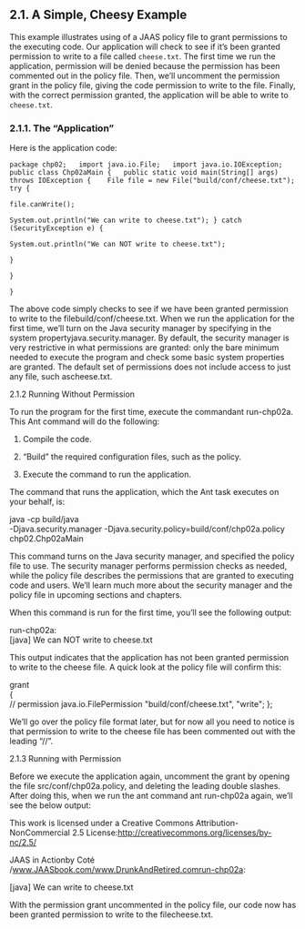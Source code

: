 ## 2.1. A Simple, Cheesy Example

This example illustrates using of a JAAS policy file to grant permissions to the executing code. Our application will check to see if it’s been granted permission to write to a file called `cheese.txt`. The first time we run the application, permission will be denied because the permission has been commented out in the policy file. Then, we’ll uncomment the permission grant in the policy file, giving the code permission to write to the file. Finally, with the correct permission granted, the application will be able to write to `cheese.txt`.

### 2.1.1. The “Application”

Here is the application code:

`package chp02;  
import java.io.File;  
import java.io.IOException;  
public class Chp02aMain {  
  public static void main(String[] args) throws IOException {   
File file = new File("build/conf/cheese.txt");  
 try {`

`file.canWrite();`

`System.out.println("We can write to cheese.txt"); } catch (SecurityException e) {`

`System.out.println("We can NOT write to cheese.txt"); `

`}`

`}`

`}`

The above code simply checks to see if we have been granted permission to write to the filebuild/conf/cheese.txt. When we run the application for the first time, we’ll turn on the Java security manager by specifying in the system propertyjava.security.manager. By default, the security manager is very restrictive in what permissions are granted: only the bare minimum needed to execute the program and check some basic system properties are granted. The default set of permissions does not include access to just any file, such ascheese.txt.

2.1.2 Running Without Permission

To run the program for the first time, execute the commandant run-chp02a. This Ant command will do the following:

1. Compile the code.

2. “Build” the required configuration files, such as the policy.

3. Execute the command to run the application.

The command that runs the application, which the Ant task executes on your behalf, is:

java -cp build/java  
 -Djava.security.manager -Djava.security.policy=build/conf/chp02a.policy chp02.Chp02aMain

This command turns on the Java security manager, and specified the policy file to use. The security manager performs permission checks as needed, while the policy file describes the permissions that are granted to executing code and users. We’ll learn much more about the security manager and the policy file in upcoming sections and chapters.

When this command is run for the first time, you’ll see the following output:

run-chp02a:  
 \[java\] We can NOT write to cheese.txt

This output indicates that the application has not been granted permission to write to the cheese file. A quick look at the policy file will confirm this:

grant  
 {  
 // permission java.io.FilePermission "build/conf/cheese.txt", "write"; };

We’ll go over the policy file format later, but for now all you need to notice is that permission to write to the cheese file has been commented out with the leading “//”.

2.1.3 Running with Permission

Before we execute the application again, uncomment the grant by opening the file src/conf/chp02a.policy, and deleting the leading double slashes. After doing this, when we run the ant command ant run-chp02a again, we’ll see the below output:

This work is licensed under a Creative Commons Attribution-NonCommercial 2.5 License:http://creativecommons.org/licenses/by-nc/2.5/

JAAS in Actionby Coté /www.JAASbook.com/www.DrunkAndRetired.comrun-chp02a:

\[java\] We can write to cheese.txt

With the permission grant uncommented in the policy file, our code now has been granted permission to write to the filecheese.txt.

